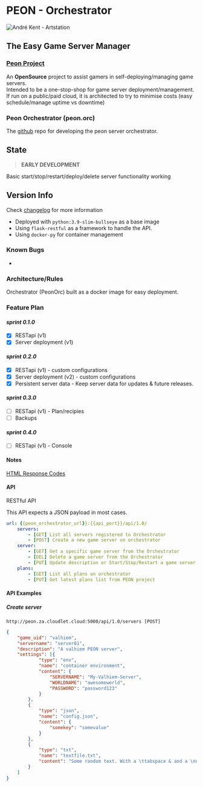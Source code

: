 # PEON - Orchestrator

![André Kent - Artstation](https://cdna.artstation.com/p/assets/images/images/023/913/316/large/andre-kent-peon-turntable.jpg)

## The Easy Game Server Manager

### [Peon Project](https://github.com/nox-noctua-consulting/peon)

An **OpenSource** project to assist gamers in self-deploying/managing game servers.\
Intended to be a one-stop-shop for game server deployment/management.\
If run on a public/paid cloud, it is architected to try to minimise costs (easy schedule/manage uptime vs downtime)

### Peon Orchestrator (peon.orc)

The [github](https://github.com/nox-noctua-consulting/peon-orc/) repo for developing the peon server orchestrator.

## State

> **EARLY DEVELOPMENT**

Basic start/stop/restart/deploy/delete server functionality working

## Version Info

Check [changelog](https://github.com/nox-noctua-consulting/peon-orc/blob/master/changelog.md) for more information

- Deployed with ``python:3.9-slim-bullseye`` as a base image
- Using ``flask-restful`` as a framework to handle the API.
- Using ``docker-py`` for container management

### Known Bugs

-

### Architecture/Rules

Orchestrator (PeonOrc) built as a docker image for easy deployment.

### Feature Plan

#### *sprint 0.1.0*

- [x] RESTapi (v1)
- [x] Server deployment (v1)

#### *sprint 0.2.0*

- [x] RESTapi (v1) - custom configurations
- [x] Server deployment (v2) - custom configurations
- [x] Persistent server data - Keep server data for updates & future releases.

#### *sprint 0.3.0*

- [ ] RESTapi (v1) - Plan/recipies
- [ ] Backups

#### *sprint 0.4.0* 

- [ ] RESTapi (v1) - Console

#### Notes

[HTML Response Codes](https://www.restapitutorial.com/httpstatuscodes.html)

#### API

RESTful API

This API expects a JSON payload in most cases.

```yaml
url: {{peon_orchestrator_url}}:{{api_port}}/api/1.0/
    servers:
        - [GET] List all servers registered to Orchestrator
        - [POST] Create a new game server on orchestrator
    server:
        - [GET] Get a specific game server from the Orchestrator
        - [DEL] Delete a game server from the Orchestrator
        - [PUT] Update description or Start/Stop/Restart a game server on the Orchestrator
    plans:
        - [GET] List all plans on orchestrator
        - [PUT] Get latest plans list from PEON project
```

#### API Examples

##### Create server

```url
http://peon.za.cloudlet.cloud:5000/api/1.0/servers [POST]
```

```json
{
    "game_uid": "valhiem",
    "servername": "server01",
    "description": "A valhiem PEON server",
    "settings": [{
            "type": "env",
            "name": "container environment",
            "content": {
                "SERVERNAME": "My-Valhiem-Server",
                "WORLDNAME": "awesomeworld",
                "PASSWORD": "password123"
            }
        },
        {
            "type": "json",
            "name": "config.json",
            "content": {
                "somekey": "somevalue"
            }
        },
        {
            "type": "txt",
            "name": "textfile.txt",
            "content": "Some random text. With a \ttabspace & and a \nnewline."
        }
    ]
}
```
